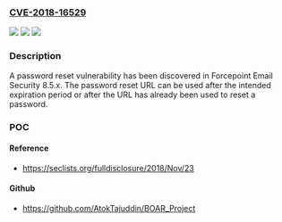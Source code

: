 ### [CVE-2018-16529](https://cve.mitre.org/cgi-bin/cvename.cgi?name=CVE-2018-16529)
![](https://img.shields.io/static/v1?label=Product&message=Forcepoint%20Email%20Security&color=blue)
![](https://img.shields.io/static/v1?label=Version&message=8.5.x%20&color=brightgreen)
![](https://img.shields.io/static/v1?label=Vulnerability&message=CWE-640%3A%20Weak%20Password%20Recovery%20Mechanism%20for%20Forgotten%20Password&color=brightgreen)

### Description

A password reset vulnerability has been discovered in Forcepoint Email Security 8.5.x. The password reset URL can be used after the intended expiration period or after the URL has already been used to reset a password.

### POC

#### Reference
- https://seclists.org/fulldisclosure/2018/Nov/23

#### Github
- https://github.com/AtokTajuddin/BOAR_Project

